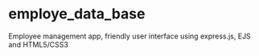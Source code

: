 # employe_data_base
Employee management app, friendly user interface using express.js, EJS and HTML5/CSS3
